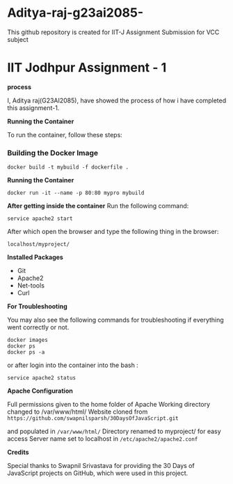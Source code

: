# Aditya-raj-g23ai2085-
This github repository is created for IIT-J Assignment Submission for VCC subject

# IIT Jodhpur Assignment - 1


**process**


I, Aditya raj(G23AI2085), have showed the process of how i have completed this assignment-1.

**Running the Container**

To run the container, follow these steps:

### Building the Docker Image
```
docker build -t mybuild -f dockerfile .
```
**Running the Container**
```
docker run -it --name -p 80:80 mypro mybuild
```
**After getting inside the container**
Run the following command:
```
service apache2 start
```
After which open the browser and type the following thing in the browser:
``` 
localhost/myproject/
```

**Installed Packages**
* Git
* Apache2
* Net-tools
* Curl

**For Troubleshooting**

You may also see the following commands for troubleshooting if everything went correctly or not. 

```
docker images
docker ps
docker ps -a
```
or after login into the container into the bash :

```
service apache2 status
```
**Apache Configuration**

Full permissions given to the home folder of Apache
Working directory changed to /var/www/html/
Website cloned from 
```https://github.com/swapnilsparsh/30DaysOfJavaScript.git ```

and populated in 
```/var/www/html/```
Directory renamed to myproject/ for easy access
Server name set to localhost in ```/etc/apache2/apache2.conf```

**Credits** 

Special thanks to Swapnil Srivastava for providing the 30 Days of JavaScript projects on GitHub, which were used in this project.

